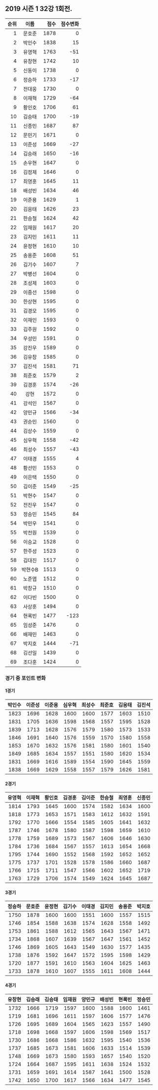 ## 2019 시즌 1 32강 1회전.

| 순위 | 이름 | 점수 | 점수변화 |
|---:|:---:|---:|---:|
|  1 |   문호준 | 1878 |    0 |
|  2 |   박인수 | 1838 |   15 |
|  3 |   유영혁 | 1763 |  -51 |
|  4 |   유창현 | 1742 |   10 |
|  5 |   신동이 | 1738 |    0 |
|  6 |   정승하 | 1733 |  -17 |
|  7 |   전대웅 | 1730 |    0 |
|  8 |   이재혁 | 1729 |  -64 |
|  9 |   황인호 | 1706 |   61 |
| 10 |   김승태 | 1700 |  -19 |
| 11 |   신종민 | 1687 |   87 |
| 12 |   문민기 | 1671 |    0 |
| 13 |   이준성 | 1669 |  -27 |
| 14 |   김승래 | 1650 |  -16 |
| 15 |   손우현 | 1647 |    0 |
| 16 |   김정제 | 1646 |    0 |
| 17 |   최영훈 | 1645 |   11 |
| 18 |   배성빈 | 1634 |   46 |
| 19 |   이준용 | 1629 |    1 |
| 20 |   김응태 | 1626 |   23 |
| 21 |   한승철 | 1624 |   42 |
| 22 |   임재원 | 1617 |   20 |
| 23 |   김지민 | 1611 |   11 |
| 24 |   윤정현 | 1610 |   10 |
| 25 |   송용준 | 1608 |   51 |
| 26 |   김기수 | 1607 |    7 |
| 27 |   박병선 | 1604 |    0 |
| 28 |   조성제 | 1603 |    0 |
| 29 |   이중선 | 1598 |    0 |
| 30 |   한상현 | 1595 |    0 |
| 31 |   김경모 | 1595 |    0 |
| 32 |   이재인 | 1593 |    0 |
| 33 |   김주원 | 1592 |    0 |
| 34 |   우성민 | 1591 |    0 |
| 35 |   강진우 | 1589 |    0 |
| 36 |   김유창 | 1585 |    0 |
| 37 |   김진석 | 1581 |   71 |
| 38 |   최준호 | 1579 |    2 |
| 39 |   김경훈 | 1574 |  -26 |
| 40 |     강현 | 1572 |    0 |
| 41 |   강석인 | 1567 |    0 |
| 42 |   양민규 | 1566 |  -34 |
| 43 |   권순민 | 1560 |    0 |
| 44 |   김상수 | 1559 |    0 |
| 45 |   심우혁 | 1558 |  -42 |
| 46 |   최성수 | 1557 |  -43 |
| 47 |   이태경 | 1555 |    4 |
| 48 |   황선민 | 1553 |    0 |
| 49 |   이은택 | 1550 |    0 |
| 50 |   김이준 | 1549 |  -25 |
| 51 |   박현수 | 1547 |    0 |
| 52 |   전진우 | 1547 |    0 |
| 53 |   정승민 | 1545 |   84 |
| 54 |   박민우 | 1541 |    0 |
| 55 |   박천원 | 1539 |    0 |
| 56 |   이승교 | 1528 |    0 |
| 57 |   한주성 | 1523 |    0 |
| 58 |   김대진 | 1517 |    0 |
| 59 |  박현수B | 1513 |    0 |
| 60 |   노준엽 | 1512 |    0 |
| 61 |   박창규 | 1510 |    0 |
| 62 |   이다빈 | 1500 |    0 |
| 63 |   사상훈 | 1494 |    0 |
| 64 |   현록빈 | 1477 | -123 |
| 65 |   임성준 | 1476 |    0 |
| 66 |   배재민 | 1463 |    0 |
| 67 |   박지호 | 1444 |  -71 |
| 68 |   김선일 | 1439 |    0 |
| 69 |   조다훈 | 1424 |    0 |

### 경기 중 포인트 변화
#### 1경기
|    박인수 |    이준성 |    이준용 |    심우혁 |    최성수 |    최준호 |    김응태 |    김진석 |
| ------:| ------:| ------:| ------:| ------:| ------:| ------:| ------:|
| 1823 | 1696 | 1628 | 1600 | 1600 | 1577 | 1603 | 1510 |
| 1831 | 1705 | 1636 | 1598 | 1568 | 1557 | 1595 | 1528 |
| 1839 | 1713 | 1628 | 1576 | 1579 | 1580 | 1573 | 1533 |
| 1846 | 1691 | 1640 | 1576 | 1559 | 1570 | 1580 | 1558 |
| 1853 | 1670 | 1632 | 1576 | 1581 | 1580 | 1601 | 1540 |
| 1849 | 1685 | 1634 | 1557 | 1551 | 1580 | 1620 | 1534 |
| 1831 | 1669 | 1616 | 1589 | 1554 | 1590 | 1645 | 1559 |
| 1838 | 1669 | 1629 | 1558 | 1557 | 1579 | 1626 | 1581 |

#### 2경기
|    유영혁 |    이재혁 |    황인호 |    김경훈 |    김이준 |    한승철 |    최영훈 |    신종민 |
| ------:| ------:| ------:| ------:| ------:| ------:| ------:| ------:|
| 1814 | 1793 | 1645 | 1600 | 1574 | 1582 | 1634 | 1600 |
| 1818 | 1773 | 1653 | 1571 | 1583 | 1612 | 1632 | 1591 |
| 1792 | 1770 | 1666 | 1554 | 1585 | 1605 | 1641 | 1632 |
| 1787 | 1746 | 1678 | 1580 | 1587 | 1598 | 1659 | 1610 |
| 1778 | 1759 | 1689 | 1573 | 1567 | 1606 | 1646 | 1630 |
| 1784 | 1736 | 1684 | 1567 | 1557 | 1613 | 1654 | 1668 |
| 1795 | 1744 | 1690 | 1552 | 1568 | 1592 | 1652 | 1652 |
| 1775 | 1737 | 1701 | 1528 | 1578 | 1586 | 1660 | 1687 |
| 1766 | 1715 | 1711 | 1547 | 1566 | 1602 | 1652 | 1719 |
| 1763 | 1729 | 1706 | 1574 | 1549 | 1624 | 1645 | 1687 |

#### 3경기
|    정승하 |    문호준 |    윤정현 |    김기수 |    이태경 |    김지민 |    송용준 |    박지호 |
| ------:| ------:| ------:| ------:| ------:| ------:| ------:| ------:|
| 1750 | 1878 | 1600 | 1600 | 1551 | 1600 | 1557 | 1515 |
| 1746 | 1854 | 1588 | 1638 | 1574 | 1628 | 1558 | 1492 |
| 1753 | 1861 | 1588 | 1612 | 1565 | 1643 | 1567 | 1471 |
| 1734 | 1868 | 1607 | 1639 | 1567 | 1647 | 1561 | 1452 |
| 1746 | 1869 | 1605 | 1643 | 1549 | 1630 | 1577 | 1435 |
| 1738 | 1876 | 1592 | 1647 | 1572 | 1595 | 1598 | 1429 |
| 1720 | 1877 | 1591 | 1610 | 1563 | 1604 | 1625 | 1463 |
| 1733 | 1878 | 1610 | 1607 | 1555 | 1611 | 1608 | 1444 |

#### 4경기
|    유창현 |    김승래 |    김승태 |    임재원 |    양민규 |    배성빈 |    현록빈 |    정승민 |
| ------:| ------:| ------:| ------:| ------:| ------:| ------:| ------:|
| 1732 | 1666 | 1719 | 1597 | 1600 | 1588 | 1600 | 1461 |
| 1719 | 1681 | 1696 | 1611 | 1597 | 1606 | 1577 | 1476 |
| 1726 | 1695 | 1689 | 1604 | 1565 | 1623 | 1557 | 1490 |
| 1718 | 1698 | 1668 | 1597 | 1606 | 1598 | 1569 | 1517 |
| 1730 | 1686 | 1668 | 1586 | 1632 | 1595 | 1540 | 1536 |
| 1737 | 1685 | 1673 | 1581 | 1606 | 1633 | 1514 | 1539 |
| 1748 | 1669 | 1673 | 1580 | 1593 | 1657 | 1540 | 1520 |
| 1724 | 1664 | 1687 | 1595 | 1611 | 1638 | 1524 | 1532 |
| 1731 | 1659 | 1691 | 1614 | 1587 | 1641 | 1500 | 1528 |
| 1742 | 1650 | 1700 | 1617 | 1566 | 1634 | 1477 | 1545 |

